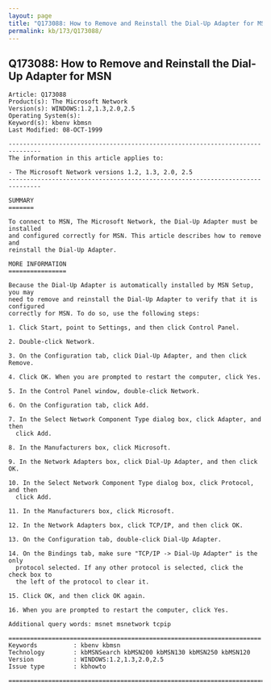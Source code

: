 ```yaml
---
layout: page
title: "Q173088: How to Remove and Reinstall the Dial-Up Adapter for MSN"
permalink: kb/173/Q173088/
---
```


## Q173088: How to Remove and Reinstall the Dial-Up Adapter for MSN

	Article: Q173088
	Product(s): The Microsoft Network
	Version(s): WINDOWS:1.2,1.3,2.0,2.5
	Operating System(s): 
	Keyword(s): kbenv kbmsn
	Last Modified: 08-OCT-1999
	
	-------------------------------------------------------------------------------
	The information in this article applies to:
	
	- The Microsoft Network versions 1.2, 1.3, 2.0, 2.5 
	-------------------------------------------------------------------------------
	
	SUMMARY
	=======
	
	To connect to MSN, The Microsoft Network, the Dial-Up Adapter must be installed
	and configured correctly for MSN. This article describes how to remove and
	reinstall the Dial-Up Adapter.
	
	MORE INFORMATION
	================
	
	Because the Dial-Up Adapter is automatically installed by MSN Setup, you may
	need to remove and reinstall the Dial-Up Adapter to verify that it is configured
	correctly for MSN. To do so, use the following steps:
	
	1. Click Start, point to Settings, and then click Control Panel.
	
	2. Double-click Network.
	
	3. On the Configuration tab, click Dial-Up Adapter, and then click Remove.
	
	4. Click OK. When you are prompted to restart the computer, click Yes.
	
	5. In the Control Panel window, double-click Network.
	
	6. On the Configuration tab, click Add.
	
	7. In the Select Network Component Type dialog box, click Adapter, and then
	  click Add.
	
	8. In the Manufacturers box, click Microsoft.
	
	9. In the Network Adapters box, click Dial-Up Adapter, and then click OK.
	
	10. In the Select Network Component Type dialog box, click Protocol, and then
	  click Add.
	
	11. In the Manufacturers box, click Microsoft.
	
	12. In the Network Adapters box, click TCP/IP, and then click OK.
	
	13. On the Configuration tab, double-click Dial-Up Adapter.
	
	14. On the Bindings tab, make sure "TCP/IP -> Dial-Up Adapter" is the only
	  protocol selected. If any other protocol is selected, click the check box to
	  the left of the protocol to clear it.
	
	15. Click OK, and then click OK again.
	
	16. When you are prompted to restart the computer, click Yes.
	
	Additional query words: msnet msnetwork tcpip
	
	======================================================================
	Keywords          : kbenv kbmsn 
	Technology        : kbMSNSearch kbMSN200 kbMSN130 kbMSN250 kbMSN120
	Version           : WINDOWS:1.2,1.3,2.0,2.5
	Issue type        : kbhowto
	
	=============================================================================
	
